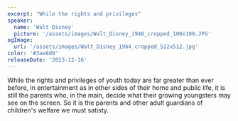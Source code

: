 ```yaml
---
excerpt: "While the rights and privileges"
speaker:
  name: 'Walt Disney'
  picture: '/assets/images/Walt_Disney_1946_cropped_100x100.JPG'
ogImage:
  url: '/assets/images/Walt_Disney_1964_cropped_512x512.jpg'
color: '#3ae8d0'
releaseDate: '2023-12-16'
---
```

While the rights and privileges of youth today are far greater than ever before, in entertainment as in other sides of their home and public life, it is still the parents who, in the main, decide what their growing youngsters may see on the screen. So it is the parents and other adult guardians of children's welfare we must satisty.
